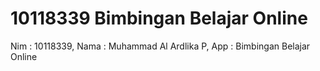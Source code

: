 # 10118339 Bimbingan Belajar Online
Nim  : 10118339,
Nama : Muhammad Al Ardlika P,
App  : Bimbingan Belajar Online 
